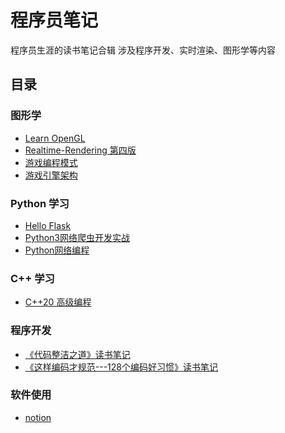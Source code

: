 
# 程序员笔记

程序员生涯的读书笔记合辑
涉及程序开发、实时渲染、图形学等内容


## 目录

### 图形学
* [Learn OpenGL](content/LearnOpenGL/README.md)
* [Realtime-Rendering 第四版](content/RealtimeRendering4th/README.md)
* [游戏编程模式](content/GameProgrammingPatterns/README.md)
* [游戏引擎架构](content/GameEngineArchitecture/README.md)

### Python 学习
* [Hello Flask](content/HelloFlask/README.md)
* [Python3网络爬虫开发实战](content/WebCrawler/README.md)
* [Python网络编程](content/Python网络编程/README.md)

### C++ 学习
* [C++20 高级编程](content/C++20Professional/README.md)

### 程序开发
* [《代码整洁之道》读书笔记](content/《代码整洁之道》读书笔记/README.md)
* [《这样编码才规范---128个编码好习惯》读书笔记](content/《这样编码才规范》读书笔记/README.md)

### 软件使用
* [notion](content/nottion/README.md)
